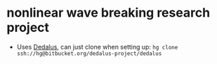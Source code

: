 # nonlinear wave breaking research project
- Uses [Dedalus](https://bitbucket.org/dedalus-project/dedalus), can just clone
  when setting up: `hg clone ssh://hg@bitbucket.org/dedalus-project/dedalus`
